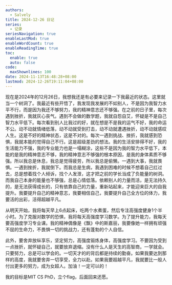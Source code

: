 ```yaml
---
authors:
  - Salvely
title: 2024-12-26 日记
series:
  - 记录
seriesNavigation: true
enableLastMod: true
enableWordCount: true
enableReadingTime: true
toc:
  enable: true
  auto: false
code:
  maxShownlines: 100
date: 2024-11-13T16:48:28+08:00
lastmod: 2024-12-26T19:11:04+08:00
---
```


现在是2024年的12月26日，我想我还是有必要来记录一下我最近的状态。这里就当一个树洞了。我最近有些开悟了，我发现我发展的不如别人，不是因为我智力水平不行，而是因为我还不够努力，我的精神意志还不够强。在之前的日子里，每次遇到挫折，我就灰心丧气。遇到不会做的数学题，我就自怨自艾，怀疑是不是自己智力水平低下。每次看到别人比我过的好，就在想是不是我的运气不好，我的命运不公。动不动就情绪低落，动不动就受到打击，动不动就遭遇挫折，动不动就感叹人生。这是不好的精神状态，这是不对的。每次一遇到挑战、挫折，我就感到恐惧，我就本能的觉得自己不行。这是超级差劲的想法。我的生活安排得不好，我的生活能力不强，我的专业能力也是一塌糊涂，这些不是因为我的智力水平低下，本能的是我的精神意志不够，我的精神意志不够强的根本原因，是我的身体素质不够强。所以我总是休息，我总是觉得疲劳，所以我总是偷懒。一遇到大事，我就畏惧。一遇到挫折，我就倒下。而我总是生病，我遇到困难的时候不想着自己扛过去，总是想着找个人倾诉，找个人发泄，这才把之前的学长当成了负能量的树洞。而我自己本身的能量也不够强，总是心情低落。依赖别人的力量而活，是无法持久的，是无法获得成长的，只有依靠自己的力量，重新站起来，才能迎来巨大的自我提升。我要提升自己的精神意志，我要相信自己，我要提升自己全方位的体力，我要活的出彩，活得超越平凡。

从明天开始，我将每天早上6点起床，吃两个水煮蛋，然后专注高强度健身1个半小时。为了克服对数学的恐惧，我将每天高强度学习数学。为了提升能力，我每天要高强度学习专业课。我的精神偶像是《飘》中的斯嘉丽，我要像她一样拥有顽强不屈的生命力，不畏惧一切的挑战力，还有蓬勃的个人自信。

此外，要舍弃放纵享乐，坚定努力，高强度锻炼身体，高强度学习。不要因为受到一点挫折，就怀疑自己，就要放弃退缩。没有什么人是天生的高智商，一学就会。只要努力，总是可以学会的。一切天才的的背后都是持续的勤奋。如果我要达到那样的高度，我就要舍弃一切享受，全力以赴。如果我要超越平凡，我就要比一般人付出更多的努力，成为女超人。加油！一定可以的！

我的目标是MIT CS PhD，立个flag，后面回来还愿。
